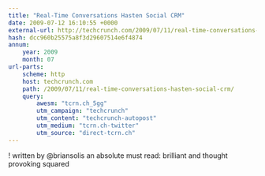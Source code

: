 ```yaml
---
title: "Real-Time Conversations Hasten Social CRM"
date: 2009-07-12 16:10:55 +0000
external-url: http://techcrunch.com/2009/07/11/real-time-conversations-hasten-social-crm/?awesm=tcrn.ch_5gg&utm_campaign=techcrunch&utm_content=techcrunch-autopost&utm_medium=tcrn.ch-twitter&utm_source=direct-tcrn.ch
hash: dcc960b25575a8f3d29607514e6f4874
annum:
    year: 2009
    month: 07
url-parts:
    scheme: http
    host: techcrunch.com
    path: /2009/07/11/real-time-conversations-hasten-social-crm/
    query:
        awesm: "tcrn.ch_5gg"
        utm_campaign: "techcrunch"
        utm_content: "techcrunch-autopost"
        utm_medium: "tcrn.ch-twitter"
        utm_source: "direct-tcrn.ch"
---
```


! written by @briansolis an absolute must read: brilliant and thought provoking squared 
